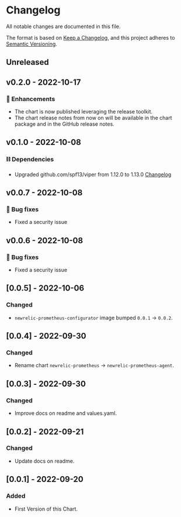 # Changelog
All notable changes are documented in this file.

The format is based on [Keep a Changelog](https://keepachangelog.com/en/1.0.0/),
and this project adheres to [Semantic Versioning](https://semver.org/spec/v2.0.0.html).

## Unreleased

## v0.2.0 - 2022-10-17

### 🚀 Enhancements
- The chart is now published leveraging the release toolkit.
- The chart release notes from now on will be available in the chart package and in the GitHub release notes.

## v0.1.0 - 2022-10-08

### ⛓️ Dependencies
- Upgraded github.com/spf13/viper from 1.12.0 to 1.13.0 [Changelog](https://github.com/spf13/viper/releases/tag/1.13.0)

## v0.0.7 - 2022-10-08

### 🐞 Bug fixes
- Fixed a security issue

## v0.0.6 - 2022-10-08

### 🐞 Bug fixes
- Fixed a security issue

## [0.0.5] - 2022-10-06
### Changed
- `newrelic-prometheus-configurator` image bumped `0.0.1` -> `0.0.2`.

## [0.0.4] - 2022-09-30
### Changed
- Rename chart `newrelic-prometheus` -> `newrelic-prometheus-agent`.

## [0.0.3] - 2022-09-30
### Changed
- Improve docs on readme and values.yaml.

## [0.0.2] - 2022-09-21
### Changed
- Update docs on readme.

## [0.0.1] - 2022-09-20
### Added
- First Version of this Chart.

